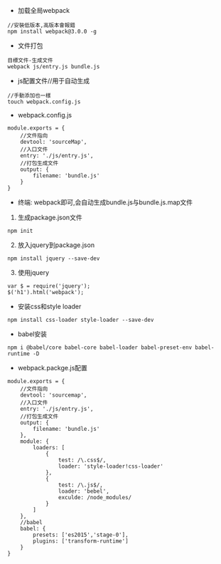 - 加载全局webpack
```
//安裝低版本,高版本會報錯
npm install webpack@3.0.0 -g
```

- 文件打包
```
目標文件-生成文件
webpack js/entry.js bundle.js
```

- js配置文件//用于自动生成
```
//手動添加也一樣
touch webpack.config.js
```

- webpack.config.js
```
module.exports = {
    //文件指向
    devtool: 'sourceMap',
    //入口文件
    entry: './js/entry.js',
    //打包生成文件
    output: {
        filename: 'bundle.js'
    }
}
```

- 终端: webpack即可,会自动生成bundle.js与bundle.js.map文件

1. 生成package.json文件
```
npm init
```

2. 放入jquery到package.json
```
npm install jquery --save-dev
```

3. 使用jquery
```
var $ = require('jquery');
$('h1').html('webpack');
```

- 安装css和style loader
```
npm install css-loader style-loader --save-dev
```

- babel安装
```
npm i @babel/core babel-core babel-loader babel-preset-env babel-runtime -D
```

- webpack.packge.js配置
```
module.exports = {
    //文件指向
    devtool: 'sourcemap',
    //入口文件
    entry: './js/entry.js',
    //打包生成文件
    output: {
        filename: 'bundle.js'
    },
    module: {
        loaders: [
            {
                test: /\.css$/,
                loader: 'style-loader!css-loader'
            },
            {
                test: /\.js$/,
                loader: 'bebel',
                exculde: /node_modules/
            }
        ]
    },
    //babel
    babel: {
        presets: ['es2015','stage-0'],
        plugins: ['transform-runtime']
    }
}
```